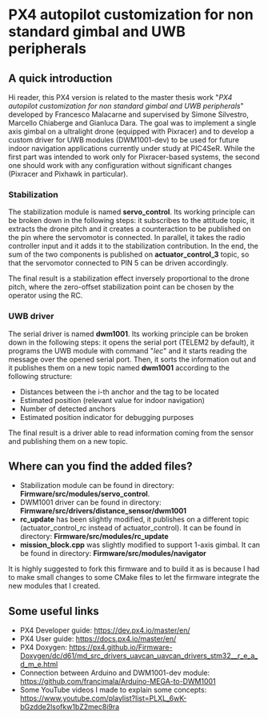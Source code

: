 # PX4 autopilot customization for non standard gimbal and UWB peripherals

## A quick introduction
Hi reader, this PX4 version is related to the master thesis work "*PX4 autopilot customization for non standard gimbal and UWB peripherals*" developed by Francesco Malacarne and supervised by Simone Silvestro, Marcello Chiaberge and Gianluca Dara. The goal was to implement a single axis gimbal on a ultralight drone (equipped with Pixracer) and to develop a custom driver for UWB modules (DWM1001-dev) to be used for future indoor navigation applications currently under study at PIC4SeR. While the first part was intended to work only for Pixracer-based systems, the second one should work with any configuration without significant changes (Pixracer and Pixhawk in particular).

### Stabilization
The stabilization module is named **servo_control**. Its working principle can be broken down in the following steps: it subscribes to the attitude topic, it extracts the drone pitch and it creates a counteraction to be published on the pin where the servomotor is connected. In parallel, it takes the radio controller input and it adds it to the stabilization contribution. In the end, the sum of the two components is published on **actuator_control_3** topic, so that the servomotor connected to PIN 5 can be driven accordingly.

The final result is a stabilization effect inversely proportional to the drone pitch, where the zero-offset stabilization point can be chosen by the operator using the RC.

### UWB driver
The serial driver is named **dwm1001**. Its working principle can be broken down in the following steps: it opens the serial port (TELEM2 by default), it programs the UWB module with command "*lec*" and it starts reading the message over the opened serial port. Then, it sorts the information out and it publishes them on a new topic named **dwm1001** according to the following structure:
- Distances between the i-th anchor and the tag to be located
- Estimated position (relevant value for indoor navigation)
- Number of detected anchors
- Estimated position indicator for debugging purposes

The final result is a driver able to read information coming from the sensor and publishing them on a new topic.

## Where can you find the added files?
- Stabilization module can be found in directory: **Firmware/src/modules/servo_control**.
- DWM1001 driver can be found in directory: **Firmware/src/drivers/distance_sensor/dwm1001**
- **rc_update** has been slightly modified, it publishes on a different topic (actuator_control_rc instead of actuator_control). It can be found in directory: **Firmware/src/modules/rc_update**
- **mission_block.cpp** was slightly modified to support 1-axis gimbal. It can be found in directory: **Firmware/src/modules/navigator**

It is highly suggested to fork this firmware and to build it as is because I had to make small changes to some CMake files to let the firmware integrate the new modules that I created.

## Some useful links
- PX4 Developer guide: https://dev.px4.io/master/en/
- PX4 User guide: https://docs.px4.io/master/en/
- PX4 Doxygen: https://px4.github.io/Firmware-Doxygen/dc/d61/md_src_drivers_uavcan_uavcan_drivers_stm32__r_e_a_d_m_e.html
- Connection between Arduino and DWM1001-dev module: https://github.com/francimala/Arduino-MEGA-to-DWM1001
- Some YouTube videos I made to explain some concepts: https://www.youtube.com/playlist?list=PLXL_6wK-bGzdde2lsofkw1bZ2mec8i9ra
